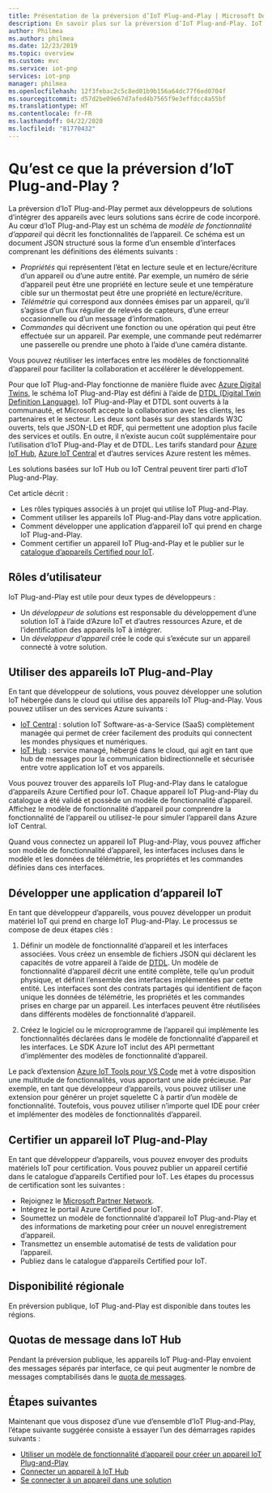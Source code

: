 ```yaml
---
title: Présentation de la préversion d’IoT Plug-and-Play | Microsoft Docs
description: En savoir plus sur la préversion d’IoT Plug-and-Play. IoT Plug-and-Play est basé sur un langage de modélisation ouvert qui permet aux appareils IoT de déclarer leurs fonctionnalités. Les appareils IoT présentent cette déclaration, appelée modèle de fonctionnalité d’appareil, lorsqu’ils se connectent à des solutions cloud telles qu’Azure IoT Central ou des applications partenaires. La solution cloud peut ensuite comprendre automatiquement l’appareil et commencer à interagir avec lui, tout cela sans écrire de code.
author: Philmea
ms.author: philmea
ms.date: 12/23/2019
ms.topic: overview
ms.custom: mvc
ms.service: iot-pnp
services: iot-pnp
manager: philmea
ms.openlocfilehash: 12f3febac2c5c8ed01b9b156a64dc77f6ed0704f
ms.sourcegitcommit: d57d2be09e67d7afed4b7565f9e3effdcc4a55bf
ms.translationtype: HT
ms.contentlocale: fr-FR
ms.lasthandoff: 04/22/2020
ms.locfileid: "81770432"
---
```

# <a name="what-is-iot-plug-and-play-preview"></a>Qu’est ce que la préversion d’IoT Plug-and-Play ?

La préversion d’IoT Plug-and-Play permet aux développeurs de solutions d’intégrer des appareils avec leurs solutions sans écrire de code incorporé. Au cœur d’IoT Plug-and-Play est un schéma de _modèle de fonctionnalité d’appareil_ qui décrit les fonctionnalités de l’appareil. Ce schéma est un document JSON structuré sous la forme d’un ensemble d’interfaces comprenant les définitions des éléments suivants :

- _Propriétés_ qui représentent l’état en lecture seule et en lecture/écriture d’un appareil ou d’une autre entité. Par exemple, un numéro de série d’appareil peut être une propriété en lecture seule et une température cible sur un thermostat peut être une propriété en lecture/écriture.
- _Télémétrie_ qui correspond aux données émises par un appareil, qu’il s’agisse d’un flux régulier de relevés de capteurs, d’une erreur occasionnelle ou d’un message d’information.
- _Commandes_ qui décrivent une fonction ou une opération qui peut être effectuée sur un appareil. Par exemple, une commande peut redémarrer une passerelle ou prendre une photo à l’aide d’une caméra distante.

Vous pouvez réutiliser les interfaces entre les modèles de fonctionnalité d’appareil pour faciliter la collaboration et accélérer le développement.

Pour que IoT Plug-and-Play fonctionne de manière fluide avec [Azure Digital Twins](../digital-twins/about-digital-twins.md), le schéma IoT Plug-and-Play est défini à l’aide de [DTDL (Digital Twin Definition Language)](https://github.com/Azure/IoTPlugandPlay/tree/master/DTDL). IoT Plug-and-Play et DTDL sont ouverts à la communauté, et Microsoft accepte la collaboration avec les clients, les partenaires et le secteur. Les deux sont basés sur des standards W3C ouverts, tels que JSON-LD et RDF, qui permettent une adoption plus facile des services et outils. En outre, il n’existe aucun coût supplémentaire pour l’utilisation d’IoT Plug-and-Play et de DTDL. Les tarifs standard pour [Azure IoT Hub](../iot-hub/about-iot-hub.md), [Azure IoT Central](../iot-central/core/overview-iot-central.md) et d’autres services Azure restent les mêmes.

Les solutions basées sur IoT Hub ou IoT Central peuvent tirer parti d’IoT Plug-and-Play.

Cet article décrit :

- Les rôles typiques associés à un projet qui utilise IoT Plug-and-Play.
- Comment utiliser les appareils IoT Plug-and-Play dans votre application.
- Comment développer une application d’appareil IoT qui prend en charge IoT Plug-and-Play.
- Comment certifier un appareil IoT Plug-and-Play et le publier sur le [catalogue d’appareils Certified pour IoT](https://catalog.azureiotsolutions.com/).

## <a name="user-roles"></a>Rôles d’utilisateur

IoT Plug-and-Play est utile pour deux types de développeurs :

- Un _développeur de solutions_ est responsable du développement d’une solution IoT à l’aide d’Azure IoT et d’autres ressources Azure, et de l’identification des appareils IoT à intégrer.
- Un _développeur d’appareil_ crée le code qui s’exécute sur un appareil connecté à votre solution.

## <a name="use-iot-plug-and-play-devices"></a>Utiliser des appareils IoT Plug-and-Play

En tant que développeur de solutions, vous pouvez développer une solution IoT hébergée dans le cloud qui utilise des appareils IoT Plug-and-Play. Vous pouvez utiliser un des services Azure suivants :

- [IoT Central](../iot-central/core/overview-iot-central.md) : solution IoT Software-as-a-Service (SaaS) complètement managée qui permet de créer facilement des produits qui connectent les mondes physiques et numériques.
- [IoT Hub](../iot-hub/about-iot-hub.md) : service managé, hébergé dans le cloud, qui agit en tant que hub de messages pour la communication bidirectionnelle et sécurisée entre votre application IoT et vos appareils.

Vous pouvez trouver des appareils IoT Plug-and-Play dans le catalogue d’appareils Azure Certified pour IoT. Chaque appareil IoT Plug-and-Play du catalogue a été validé et possède un modèle de fonctionnalité d’appareil. Affichez le modèle de fonctionnalité d’appareil pour comprendre la fonctionnalité de l’appareil ou utilisez-le pour simuler l’appareil dans Azure IoT Central.

Quand vous connectez un appareil IoT Plug-and-Play, vous pouvez afficher son modèle de fonctionnalité d’appareil, les interfaces incluses dans le modèle et les données de télémétrie, les propriétés et les commandes définies dans ces interfaces.

## <a name="develop-an-iot-device-application"></a>Développer une application d’appareil IoT

En tant que développeur d’appareils, vous pouvez développer un produit matériel IoT qui prend en charge IoT Plug-and-Play. Le processus se compose de deux étapes clés :

1. Définir un modèle de fonctionnalité d’appareil et les interfaces associées. Vous créez un ensemble de fichiers JSON qui déclarent les capacités de votre appareil à l’aide de [DTDL](https://github.com/Azure/IoTPlugandPlay/tree/master/DTDL). Un modèle de fonctionnalité d’appareil décrit une entité complète, telle qu’un produit physique, et définit l’ensemble des interfaces implémentées par cette entité. Les interfaces sont des contrats partagés qui identifient de façon unique les données de télémétrie, les propriétés et les commandes prises en charge par un appareil. Les interfaces peuvent être réutilisées dans différents modèles de fonctionnalité d’appareil.

1. Créez le logiciel ou le microprogramme de l’appareil qui implémente les fonctionnalités déclarées dans le modèle de fonctionnalité d’appareil et les interfaces. Le SDK Azure IoT inclut des API permettant d’implémenter des modèles de fonctionnalité d’appareil.

Le pack d’extension [Azure IoT Tools pour VS Code](https://marketplace.visualstudio.com/items?itemName=vsciot-vscode.azure-iot-tools) met à votre disposition une multitude de fonctionnalités, vous apportant une aide précieuse. Par exemple, en tant que développeur d’appareils, vous pouvez utiliser une extension pour générer un projet squelette C à partir d’un modèle de fonctionnalité. Toutefois, vous pouvez utiliser n’importe quel IDE pour créer et implémenter des modèles de fonctionnalités d’appareil.

## <a name="certify-an-iot-plug-and-play-device"></a>Certifier un appareil IoT Plug-and-Play

En tant que développeur d’appareils, vous pouvez envoyer des produits matériels IoT pour certification. Vous pouvez publier un appareil certifié dans le catalogue d’appareils Certified pour IoT. Les étapes du processus de certification sont les suivantes :

- Rejoignez le [Microsoft Partner Network](https://partner.microsoft.com).
- Intégrez le portail Azure Certified pour IoT.
- Soumettez un modèle de fonctionnalité d’appareil IoT Plug-and-Play et des informations de marketing pour créer un nouvel enregistrement d’appareil.
- Transmettez un ensemble automatisé de tests de validation pour l’appareil.
- Publiez dans le catalogue d’appareils Certified pour IoT.

## <a name="regional-availability"></a>Disponibilité régionale

En préversion publique, IoT Plug-and-Play est disponible dans toutes les régions.

## <a name="message-quotas-in-iot-hub"></a>Quotas de message dans IoT Hub
Pendant la préversion publique, les appareils IoT Plug-and-Play envoient des messages séparés par interface, ce qui peut augmenter le nombre de messages comptabilisés dans le [quota de messages](../iot-hub/iot-hub-devguide-quotas-throttling.md).

## <a name="next-steps"></a>Étapes suivantes

Maintenant que vous disposez d’une vue d’ensemble d’IoT Plug-and-Play, l’étape suivante suggérée consiste à essayer l’un des démarrages rapides suivants :

- [Utiliser un modèle de fonctionnalité d’appareil pour créer un appareil IoT Plug-and-Play](./quickstart-create-pnp-device-windows.md)
- [Connecter un appareil à IoT Hub](./quickstart-connect-pnp-device-c-windows.md)
- [Se connecter à un appareil dans une solution](./quickstart-connect-pnp-device-solution-node.md)

